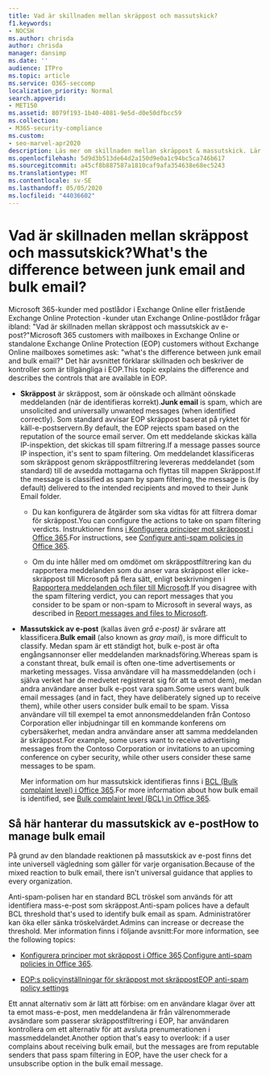 ```yaml
---
title: Vad är skillnaden mellan skräppost och massutskick?
f1.keywords:
- NOCSH
ms.author: chrisda
author: chrisda
manager: dansimp
ms.date: ''
audience: ITPro
ms.topic: article
ms.service: O365-seccomp
localization_priority: Normal
search.appverid:
- MET150
ms.assetid: 8079f193-1b40-4081-9e5d-d0e50dfbcc59
ms.collection:
- M365-security-compliance
ms.custom:
- seo-marvel-apr2020
description: Läs mer om skillnaden mellan skräppost & massutskick. Lär dig också om olika alternativ som finns i Exchange Online & Exchange Online Protection (EOP).
ms.openlocfilehash: 5d9d3b513de64d2a150d9e0a1c94bc5ca746b617
ms.sourcegitcommit: a45cf8b887587a1810caf9afa354638e68ec5243
ms.translationtype: MT
ms.contentlocale: sv-SE
ms.lasthandoff: 05/05/2020
ms.locfileid: "44036602"
---
```

# <a name="whats-the-difference-between-junk-email-and-bulk-email"></a><span data-ttu-id="4877b-104">Vad är skillnaden mellan skräppost och massutskick?</span><span class="sxs-lookup"><span data-stu-id="4877b-104">What's the difference between junk email and bulk email?</span></span>

<span data-ttu-id="4877b-105">Microsoft 365-kunder med postlådor i Exchange Online eller fristående Exchange Online Protection -kunder utan Exchange Online-postlådor frågar ibland: "Vad är skillnaden mellan skräppost och massutskick av e-post?"</span><span class="sxs-lookup"><span data-stu-id="4877b-105">Microsoft 365 customers with mailboxes in Exchange Online or standalone Exchange Online Protection (EOP) customers without Exchange Online mailboxes sometimes ask: "what's the difference between junk email and bulk email?"</span></span> <span data-ttu-id="4877b-106">Det här avsnittet förklarar skillnaden och beskriver de kontroller som är tillgängliga i EOP.</span><span class="sxs-lookup"><span data-stu-id="4877b-106">This topic explains the difference and describes the controls that are available in EOP.</span></span>

- <span data-ttu-id="4877b-107">**Skräppost** är skräppost, som är oönskade och allmänt oönskade meddelanden (när de identifieras korrekt).</span><span class="sxs-lookup"><span data-stu-id="4877b-107">**Junk email** is spam, which are unsolicited and universally unwanted messages (when identified correctly).</span></span> <span data-ttu-id="4877b-108">Som standard avvisar EOP skräppost baserat på ryktet för käll-e-postservern.</span><span class="sxs-lookup"><span data-stu-id="4877b-108">By default, the EOP rejects spam based on the reputation of the source email server.</span></span> <span data-ttu-id="4877b-109">Om ett meddelande skickas källa IP-inspektion, det skickas till spam filtrering.</span><span class="sxs-lookup"><span data-stu-id="4877b-109">If a message passes source IP inspection, it's sent to spam filtering.</span></span> <span data-ttu-id="4877b-110">Om meddelandet klassificeras som skräppost genom skräppostfiltrering levereras meddelandet (som standard) till de avsedda mottagarna och flyttas till mappen Skräppost.</span><span class="sxs-lookup"><span data-stu-id="4877b-110">If the message is classified as spam by spam filtering, the message is (by default) delivered to the intended recipients and moved to their Junk Email folder.</span></span>

  - <span data-ttu-id="4877b-111">Du kan konfigurera de åtgärder som ska vidtas för att filtrera domar för skräppost.</span><span class="sxs-lookup"><span data-stu-id="4877b-111">You can configure the actions to take on spam filtering verdicts.</span></span> <span data-ttu-id="4877b-112">Instruktioner finns [i Konfigurera principer mot skräppost i Office 365](configure-your-spam-filter-policies.md).</span><span class="sxs-lookup"><span data-stu-id="4877b-112">For instructions, see [Configure anti-spam policies in Office 365](configure-your-spam-filter-policies.md).</span></span>

  - <span data-ttu-id="4877b-113">Om du inte håller med om omdömet om skräppostfiltrering kan du rapportera meddelanden som du anser vara skräppost eller icke-skräppost till Microsoft på flera sätt, enligt beskrivningen i [Rapportera meddelanden och filer till Microsoft](report-junk-email-messages-to-microsoft.md).</span><span class="sxs-lookup"><span data-stu-id="4877b-113">If you disagree with the spam filtering verdict, you can report messages that you consider to be spam or non-spam to Microsoft in several ways, as described in [Report messages and files to Microsoft](report-junk-email-messages-to-microsoft.md).</span></span>

- <span data-ttu-id="4877b-114">**Massutskick av e-post** (kallas även _grå e-post)_ är svårare att klassificera.</span><span class="sxs-lookup"><span data-stu-id="4877b-114">**Bulk email** (also known as _gray mail_), is more difficult to classify.</span></span> <span data-ttu-id="4877b-115">Medan spam är ett ständigt hot, bulk e-post är ofta engångsannonser eller meddelanden marknadsföring.</span><span class="sxs-lookup"><span data-stu-id="4877b-115">Whereas spam is a constant threat, bulk email is often one-time advertisements or marketing messages.</span></span> <span data-ttu-id="4877b-116">Vissa användare vill ha massmeddelanden (och i själva verket har de medvetet registrerat sig för att ta emot dem), medan andra användare anser bulk e-post vara spam.</span><span class="sxs-lookup"><span data-stu-id="4877b-116">Some users want bulk email messages (and in fact, they have deliberately signed up to receive them), while other users consider bulk email to be spam.</span></span> <span data-ttu-id="4877b-117">Vissa användare vill till exempel ta emot annonsmeddelanden från Contoso Corporation eller inbjudningar till en kommande konferens om cybersäkerhet, medan andra användare anser att samma meddelanden är skräppost.</span><span class="sxs-lookup"><span data-stu-id="4877b-117">For example, some users want to receive advertising messages from the Contoso Corporation or invitations to an upcoming conference on cyber security, while other users consider these same messages to be spam.</span></span>

  <span data-ttu-id="4877b-118">Mer information om hur massutskick identifieras finns i [BCL (Bulk complaint level) i Office 365](bulk-complaint-level-values.md).</span><span class="sxs-lookup"><span data-stu-id="4877b-118">For more information about how bulk email is identified, see [Bulk complaint level (BCL) in Office 365](bulk-complaint-level-values.md).</span></span>

## <a name="how-to-manage-bulk-email"></a><span data-ttu-id="4877b-119">Så här hanterar du massutskick av e-post</span><span class="sxs-lookup"><span data-stu-id="4877b-119">How to manage bulk email</span></span>

<span data-ttu-id="4877b-120">På grund av den blandade reaktionen på massutskick av e-post finns det inte universell vägledning som gäller för varje organisation.</span><span class="sxs-lookup"><span data-stu-id="4877b-120">Because of the mixed reaction to bulk email, there isn't universal guidance that applies to every organization.</span></span>

<span data-ttu-id="4877b-121">Anti-spam-polisen har en standard BCL tröskel som används för att identifiera mass-e-post som skräppost.</span><span class="sxs-lookup"><span data-stu-id="4877b-121">Anti-spam polices have a default BCL threshold that's used to identify bulk email as spam.</span></span> <span data-ttu-id="4877b-122">Administratörer kan öka eller sänka tröskelvärdet.</span><span class="sxs-lookup"><span data-stu-id="4877b-122">Admins can increase or decrease the threshold.</span></span> <span data-ttu-id="4877b-123">Mer information finns i följande avsnitt:</span><span class="sxs-lookup"><span data-stu-id="4877b-123">For more information, see the following topics:</span></span>

- <span data-ttu-id="4877b-124">[Konfigurera principer mot skräppost i Office 365](configure-your-spam-filter-policies.md).</span><span class="sxs-lookup"><span data-stu-id="4877b-124">[Configure anti-spam policies in Office 365](configure-your-spam-filter-policies.md).</span></span>

- [<span data-ttu-id="4877b-125">EOP:s policyinställningar för skräppost mot skräppost</span><span class="sxs-lookup"><span data-stu-id="4877b-125">EOP anti-spam policy settings</span></span>](recommended-settings-for-eop-and-office365-atp.md#eop-anti-spam-policy-settings)

<span data-ttu-id="4877b-126">Ett annat alternativ som är lätt att förbise: om en användare klagar över att ta emot mass-e-post, men meddelandena är från välrenommerade avsändare som passerar skräppostfiltrering i EOP, har användaren kontrollera om ett alternativ för att avsluta prenumerationen i massmeddelandet.</span><span class="sxs-lookup"><span data-stu-id="4877b-126">Another option that's easy to overlook: if a user complains about receiving bulk email, but the messages are from reputable senders that pass spam filtering in EOP, have the user check for a unsubscribe option in the bulk email message.</span></span>

